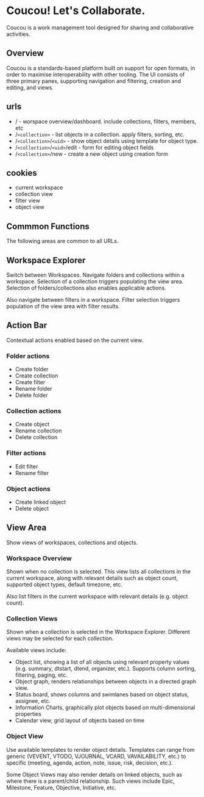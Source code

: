 # Coucou! Let's Collaborate.

Coucou is a work management tool designed for sharing and collaborative activities.

## Overview

Coucou is a standards-based platform built on support for open formats, in order to maximise interoperability with other tooling.
The UI consists of three primary panes, supporting navigation and filtering, creation and editing, and views.

## urls

- / - worspace overview/dashboard. include collections, filters, members, etc
- /`<collection>` - list objects in a collection. apply filters, sorting, etc.
- /`<collection>`/`<uid>` - show object details using template for object type.
- /`<collection>`/`<uid>`/edit - form for editing object fields
- /`<collection>`/new - create a new object using creation form

## cookies

- current workspace
- collection view
- filter view
- object view

## Commmon Functions

The following areas are common to all URLs.

## Workspace Explorer

Switch between Workspaces. Navigate folders and collections within a workspace. Selection of a collection triggers
populating the view area. Selection of folders/collections also enables applicable actions.

Also navigate between filters in a workspace. Filter selection triggers population of the view area with filter results.

## Action Bar

Contextual actions enabled based on the current view.

### Folder actions

- Create folder
- Create collection
- Create filter
- Rename folder
- Delete folder

### Collection actions

- Create object
- Rename collection
- Delete collection

### Filter actions

- Edit filter
- Rename filter

### Object actions

- Create linked object
- Delete object

## View Area

Show views of workspaces, collections and objects.

### Workspace Overview

Shown when no collection is selected. This view lists all collections in the current workspace, along with
relevant details such as object count, supported object types, default timezone, etc.

Also list filters in the current workspace with relevant details (e.g. object count).

### Collection Views

Shown when a collection is selected in the Workspace Explorer. Different views may be selected for each collection.

Available views include:
- Object list, showing a list of all objects using relevant property values (e.g. summary, dtstart, dtend, organizer, etc.).
Supports column sorting, filtering, paging, etc.
- Object graph, renders relationships between objects in a directed graph view.
- Status board, shows columns and swimlanes based on object status, assignee, etc.
- Information Charts, graphically plot objects based on multi-dimensional properties
- Calendar view, grid layout of objects based on time

### Object View

Use available templates to render object details. Templates can range from generic (VEVENT, VTODO, VJOURNAL, VCARD, VAVAILABILITY, etc.)
to specific (meeting, agenda, action, note, issue, risk, decision, etc.).

Some Object Views may also render details on linked objects, such as where there is a parent/child relationship. Such views include
Epic, Milestone, Feature, Objective, Initiative, etc.
